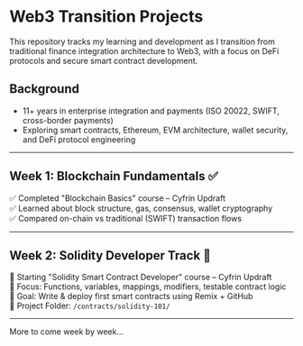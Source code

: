 # Web3 Transition Projects

This repository tracks my learning and development as I transition from traditional finance integration architecture to Web3, with a focus on DeFi protocols and secure smart contract development.

## Background
- 11+ years in enterprise integration and payments (ISO 20022, SWIFT, cross-border payments)
- Exploring smart contracts, Ethereum, EVM architecture, wallet security, and DeFi protocol engineering

---

## Week 1: Blockchain Fundamentals ✅
✅ Completed "Blockchain Basics" course – Cyfrin Updraft  
✅ Learned about block structure, gas, consensus, wallet cryptography  
✅ Compared on-chain vs traditional (SWIFT) transaction flows  

---

## Week 2: Solidity Developer Track 🚧
🔄 Starting "Solidity Smart Contract Developer" course – Cyfrin Updraft  
📌 Focus: Functions, variables, mappings, modifiers, testable contract logic  
📌 Goal: Write & deploy first smart contracts using Remix + GitHub  
📌 Project Folder: `/contracts/solidity-101/`

---

More to come week by week…